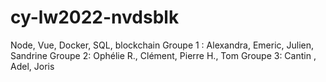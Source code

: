 # cy-lw2022-nvdsblk
Node, Vue, Docker, SQL, blockchain
Groupe 1 : Alexandra, Emeric, Julien, Sandrine
Groupe 2: Ophélie R., Clément, Pierre H., Tom 
Groupe 3: Cantin , Adel, Joris
